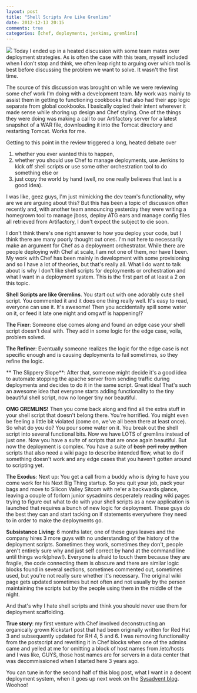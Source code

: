 ```yaml
---
layout: post
title: "Shell Scripts Are Like Gremlins"
date: 2012-12-13 20:15
comments: true
categories: [chef, deployments, jenkins, gremlins] 
---
```

<img src="/images/gremlins3.jpg"/>
Today I ended up in a heated discussion with some team mates over deployment strategies. As is often the case with this team, myself included when I don't stop and think, we often leap right to arguing over which tool is best before discussing the problem we want to solve. It wasn't the first time. 

The source of this discussion was brought on while we were reviewing some chef work I'm doing with a development team.  My work was mainly to assist them in getting to functioning cookbooks that also had their app logic separate from global cookbooks. I basically copied their intent wherever it made sense while shoring up design and Chef styling. One of the things they were doing was making a call to our Artifactory server for a latest snapshot of a WAR file, downloading it into the Tomcat directory and restarting Tomcat. Works for me.

Getting to this point in the review triggered a long, heated debate over 

1. whether you ever wanted this to happen, 
1. whether you should use Chef to manage deployments, use Jenkins to kick off shell scripts or use some other orchestration tool to do something else or 
1. just copy the world by hand (well, no one really believes that last is a good idea).  

I was like, geez guys, I'm just mimicking the dev team's functionality, why are we are arguing about this? But this has been a topic of discussion often recently and, with another team announcing yesterday they were writing a homegrown tool to manage jboss, deploy ATG ears and manage config files all retrieved from Artifactory, I don't expect the subject to die soon.  

I don't think there's one right answer to how you deploy your code, but I think there are many poorly thought out ones. I'm not here to necessarily make an argument for Chef as a deployment orchestrator.  While there are people deploying with Chef at scale, I am not one of them, nor have I been. My work with Chef has been mainly in development with some provisioning and so I have a lot of theories, but that's really all.  What I do want to talk about is why I don't like shell scripts for deployments or orchestration and what I want in a deployment system. This is the first part of at least a 2 on this topic.

**Shell Scripts are like Gremlins**. You start out with one adorably cute shell script. You commented it and it does one thing really well. It's easy to read, everyone can use it. It's awesome! Then you accidentally spill some water on it, or feed it late one night and omgwtf is happening!?  

**The Fixer**: Someone else comes along and found an edge case your shell script doesn't deal with. They add in some logic for the edge case, voila, problem solved.

**The Refiner**: Eventually someone realizes the logic for the edge case is not specific enough and is causing deployments to fail sometimes, so they refine the logic. 

** The Slippery Slope**: After that, someone might decide it's a good idea to automate stopping the apache server from sending traffic during deployments and decides to do it in the same script.  Great idea! That's such an awesome idea that everyone starts adding functionality to the tiny beautiful shell script, now no longer tiny nor beautiful.

**OMG GREMLINS!**  Then you come back along and find all the extra stuff in your shell script that doesn't belong there.  You're horrified. You might even be feeling a little bit violated (come on, we've all been there at least once).  So what do you do? You pour some water on it. You break out the shell script into several functional bits. Now we have LOTS of gremlins instead of just one. Now you have a *suite* of scripts that are once again beautiful. But now the deployment is complex. You have a suite of <del>bash</del> <del>perl</del> <del>ruby</del> <del>python</del> scripts that also need a wiki page to describe intended flow, what to do if something doesn't work and any edge cases that you haven't gotten around to scripting yet.

**The Exodus**: Next up: You get a call from a buddy who is dying to have you come work for his Next Big Thing startup. So you quit your job, pack your bags and move to Silicon Valley Sitcom with ne'er a backwards glance, leaving a couple of forlorn junior sysadmins desperately reading wiki pages trying to figure out what to do with your shell scripts as a new application is launched that requires a bunch of new logic for deployment. These guys do the best they can and start tacking on if statements everywhere they need to in order to make the deployments go.  

**Subsistance Living**: 6 months later, one of these guys leaves and the company hires 3 more guys with no understanding of the history of the deployment scripts.  Sometimes they work, sometimes they don't, people aren't entirely sure why and just self correct by hand at the command line until things work(phew!). Everyone is afraid to touch them because they are fragile, the code connecting them is obscure and there are similar logic blocks found in several sections, sometimes commented out, sometimes used, but you're not really sure whether it's necessary. The original wiki page gets updated sometimes but not often and not usually by the person maintaining the scripts but by the people using them in the middle of the night.

And that's why I hate shell scripts and think you should never use them for deployment scaffolding.

**True story**: my first venture with Chef involved deconstructing an organically grown Kickstart post that had been originally written for Red Hat 3 and subsequently updated for RH 4, 5 and 6.  I was removing functionality from the postscript and rewriting it in Chef blocks when one of the admins came and yelled at me for omitting a block of host names from /etc/hosts and I was like, GUYS, those host names are for servers in a data center that was decommissioned  when I started here 3 years ago.

You can tune in for the second half of this blog post, what I want in a decent deployment system, when it goes up next week on the [Sysadvent blog](http://sysadvent.blogspot.com).  Woohoo! 
